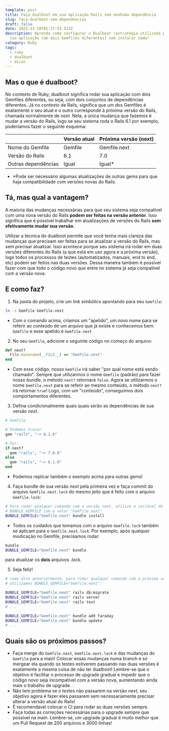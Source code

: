 ```yaml
---
template: post
title: Faça dualboot em sua aplicação Rails sem nenhuma dependência
slug: faca-dualboot-sem-dependencias
draft: false
date: 2022-11-10T01:37:53.533Z
description: Aprenda como configurar o Dualboot (estratégia utilizada para rodar
  sua aplicação com dois Gemfiles diferentes) sem instalar nada!
category: Ruby
tags:
  - ruby
  - dualboot
  - dicas
---
```

## Mas o que é dualboot?

No contexto de Ruby, dualboot significa rodar sua aplicação com dois Gemfiles
diferentes, ou seja, com dois conjuntos de dependências diferentes. Já no contexto
de Rails, significa que um dos Gemfiles é exatamente o seu atual e o outro corresponde
à próxima versão do Rails, chamada normalmente de *next*. Nela, a única mudança
que fazemos é mudar a versão do Rails, logo se seu sistema roda o Rails 6.1 por exemplo,
poderíamos fazer o seguinte esquema:

|                     | Versão atual | Próxima versão (next) |
| ------------------- | ------------ | --------------------- |
| Nome do Gemfile     | Gemfile      | Gemfile.next          |
| Versão do Rails     | 6.1          | 7.0                   |
| Outras dependências | Igual        | Igual*                |

* \*Pode ser necessário algumas atualizações de outras gems para que haja compatibilidade com versões novas do Rails.

## Tá, mas qual a vantagem?

A maioria das mudanças necessárias para que seu sistema seja compatível com uma
nova versão do Rails **podem ser feitas na versão anterior**. Isso significa que é possível trabalhar em atualizações de versões do Rails **sem efetivamente mudar sua versão.**


Utilizar a técnica do dualboot permite que você tenha mais clareza das mudanças
que precisam ser feitas para se atualizar a versão do Rails, mas sem precisar atualizar.
Isso acontece porque seu sistema irá rodar em duas versões diferentes do Rails
(a que está em uso agora e a próxima versão), logo todos os processos de testes
(automatizados, manuais, end to end, etc) podem ser feitos nas duas versões. Dessa
maneira também é possível fazer com que todo o código novo que entre no sistema
já seja compatível com a versão nova.

## E como faz?

1. Na pasta do projeto, crie um *link simbólico* apontando para seu `Gemfile`:

```bash
ln -s Gemfile Gemfile.next
```

* Com o comando acima, criamos um "apelido", um novo nome para se referir ao
  conteúdo de um arquivo que já existe e conhecemos bem: `Gemfile` e esse apelido é
  `Gemfile.next`


2. No seu `Gemfile`, adicione o seguinte código no começo do arquivo:

```ruby
def next?
  File.basename(__FILE__) == "Gemfile.next"
end
```

* Com esse código, nosso `Gemfile` irá saber "por qual nome está sendo chamado".
  Sempre que utilizarmos o nome `Gemfile` (padrão) para fazer nosso *bundle*, o
  método `next?` retornará `false`. Agora se utilizarmos o nome `Gemfile.next` para se
  referir ao mesmo conteúdo, o método `next?` irá retornar `true`! Logo, com um
  "conteúdo", conseguimos dois comportamentos diferentes.


3. Defina condicionalmente quais quais serão as dependências de sua versão *next*.

```ruby
# Gemfile

# Podemos trocar
gem "rails", "~> 6.1.0"

# Por:
if next?
  gem "rails", "~> 7.0.0"
else
  gem "rails", "~> 6.1.0"
end
```

* Podemos replicar também o exemplo acima para outras gems!


4. Faça bundle de sua versão *next* pela primeira vez e faça commit do arquivo
   `Gemfile.next.lock` do mesmo jeito que é feito com o arquivo `Gemfile.lock`:

```bash
# Para rodar qualquer comando com a versão next, utilize a variável de ambiente
# BUNDLE_GEMFILE com o valor "Gemfile.next"
BUNDLE_GEMFILE="Gemfile.next" bundle install
```

* Todos os cuidados que tomamos com o arquivo `Gemfile.lock` também se aplicam para
  o `Gemfile.next.lock`. Por exemplo, após qualquer modicação no Gemfile, precisamos rodar:

```bash
bundle
BUNDLE_GEMFILE="Gemfile.next" bundle
```

para atualizar os **dois** arquivos *.lock*.


5. Seja feliz!

```bash
# como dito anteriormente, para rodar qualquer comando com a próxima versão
# utilizamos BUNDLE_GEMFILE="Gemfile.next":

BUNDLE_GEMFILE="Gemfile.next" rails db:migrate
BUNDLE_GEMFILE="Gemfile.next" rails server
BUNDLE_GEMFILE="Gemfile.next" rails test
# ...

BUNDLE_GEMFILE="Gemfile.next" bundle add faraday
BUNDLE_GEMFILE="Gemfile.next" bundle update 
# ...
```

## Quais são os próximos passos?

* Faça merge do `Gemfile.next`, `Gemfile.next.lock` e das mudanças do `Gemfile` para a main!
  Colocar essas mudanças numa branch e só mergear ela quando os testes estiverem passando
  nas duas versões é exatamente a mesma coisa de não ter dualboot! Lembre-se que o
  objetivo é facilitar o processo de upgrade gradual e impedir que o código novo 
  seja incompatível com a versão nova, aumentando ainda mais o trabalho de upgrade.
* Não tem problema se o testes não passarem na versão *next*, seu objetivo agora
  é fazer eles passarem sem necessariamente precisar alterar a versão atual do Rails!
* É recomendável colocar o CI para rodar as duas versões sempre.
* Faça todas as correções necessárias para o upgrade sempre que possível na main.
  Lembre-se, um upgrade gradual é muito melhor que um Pull Request de 200 arquivos e
  3000 linhas!